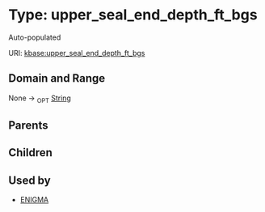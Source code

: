 
# Type: upper_seal_end_depth_ft_bgs


Auto-populated

URI: [kbase:upper_seal_end_depth_ft_bgs](http://kbase.us/upper_seal_end_depth_ft_bgs)


## Domain and Range

None ->  <sub>OPT</sub> [String](types/String.md)

## Parents


## Children


## Used by

 * [ENIGMA](ENIGMA.md)
